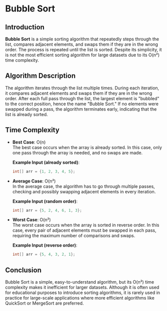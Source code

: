 # Bubble Sort

## Introduction

**Bubble Sort** is a simple sorting algorithm that repeatedly steps through the list, compares adjacent elements, and swaps them if they are in the wrong order. The process is repeated until the list is sorted. Despite its simplicity, it is not the most efficient sorting algorithm for large datasets due to its O(n²) time complexity.

## Algorithm Description

The algorithm iterates through the list multiple times. During each iteration, it compares adjacent elements and swaps them if they are in the wrong order. After each full pass through the list, the largest element is "bubbled" to the correct position, hence the name "Bubble Sort." If no elements were swapped during a pass, the algorithm terminates early, indicating that the list is already sorted.

## Time Complexity

- **Best Case**: O(n)  
  The best case occurs when the array is already sorted. In this case, only one pass through the array is needed, and no swaps are made.

  **Example Input (already sorted)**:

  ```java
  int[] arr = {1, 2, 3, 4, 5};
  ```

- **Average Case**: O(n²)  
  In the average case, the algorithm has to go through multiple passes, checking and possibly swapping adjacent elements in every iteration.

  **Example Input (random order)**:

  ```java
  int[] arr = {5, 2, 4, 6, 1, 3};
  ```

- **Worst Case**: O(n²)  
  The worst case occurs when the array is sorted in reverse order. In this case, every pair of adjacent elements must be swapped in each pass, requiring the maximum number of comparisons and swaps.

  **Example Input (reverse order)**:

  ```java
  int[] arr = {5, 4, 3, 2, 1};
  ```

## Conclusion

Bubble Sort is a simple, easy-to-understand algorithm, but its O(n²) time complexity makes it inefficient for larger datasets. Although it is often used for educational purposes to introduce sorting algorithms, it is rarely used in practice for large-scale applications where more efficient algorithms like QuickSort or MergeSort are preferred.
